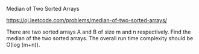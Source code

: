 Median of Two Sorted Arrays

https://oj.leetcode.com/problems/median-of-two-sorted-arrays/

There are two sorted arrays A and B of size m and n respectively. Find the median of the two sorted arrays. The overall run time complexity should be O(log (m+n)).
